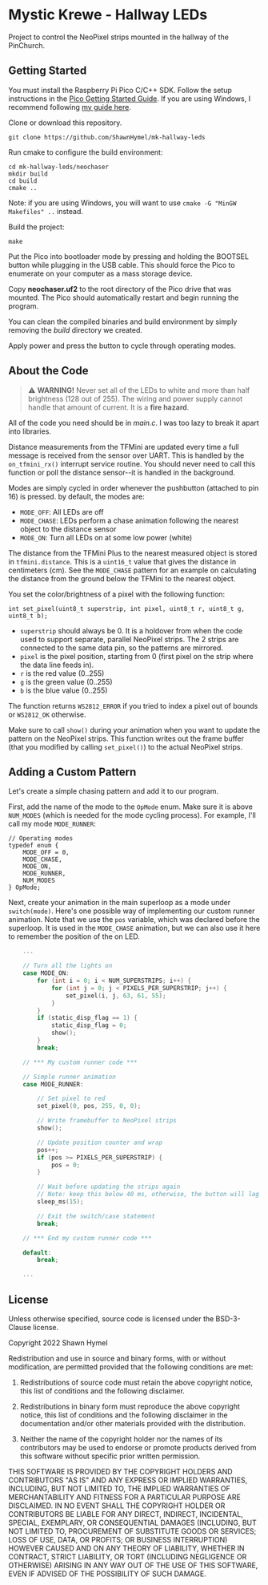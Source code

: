 # Mystic Krewe - Hallway LEDs

Project to control the NeoPixel strips mounted in the hallway of the PinChurch.

## Getting Started

You must install the Raspberry Pi Pico C/C++ SDK. Follow the setup instructions in the [Pico Getting Started Guide](https://datasheets.raspberrypi.com/pico/getting-started-with-pico.pdf). If you are using Windows, I recommend following [my guide here](https://shawnhymel.com/2096/how-to-set-up-raspberry-pi-pico-c-c-toolchain-on-windows-with-vs-code/).

Clone or download this repository.

```
git clone https://github.com/ShawnHymel/mk-hallway-leds
```

Run cmake to configure the build environment:

```
cd mk-hallway-leds/neochaser
mkdir build
cd build
cmake ..
```

Note: if you are using Windows, you will want to use `cmake -G "MinGW Makefiles" ..` instead.

Build the project:

```
make
```

Put the Pico into bootloader mode by pressing and holding the BOOTSEL button while plugging in the USB cable. This should force the Pico to enumerate on your computer as a mass storage device.

Copy **neochaser.uf2** to the root directory of the Pico drive that was mounted. The Pico should automatically restart and begin running the program.

You can clean the compiled binaries and build environment by simply removing the *build* directory we created.

Apply power and press the button to cycle through operating modes.

## About the Code

> :warning: **WARNING!** Never set all of the LEDs to white and more than half brightness (128 out of 255). The wiring and power supply cannot handle that amount of current. It is a **fire hazard**.

All of the code you need should be in *main.c*. I was too lazy to break it apart into libraries.

Distance measurements from the TFMini are updated every time a full message is received from the sensor over UART. This is handled by the `on_tfmini_rx()` interrupt service routine. You should never need to call this function or poll the distance sensor--it is handled in the background.

Modes are simply cycled in order whenever the pushbutton (attached to pin 16) is pressed. by default, the modes are:

 * `MODE_OFF`: All LEDs are off
 * `MODE_CHASE`: LEDs perform a chase animation following the nearest object to the distance sensor
 * `MODE_ON`: Turn all LEDs on at some low power (white)

The distance from the TFMini Plus to the nearest measured object is stored in `tfmini.distance`. This is a `uint16_t` value that gives the distance in centimeters (cm). See the `MODE_CHASE` pattern for an example on calculating the distance from the ground below the TFMini to the nearest object.

You set the color/brightness of a pixel with the following function:

```
int set_pixel(uint8_t superstrip, int pixel, uint8_t r, uint8_t g, uint8_t b);
```

* `superstrip` should always be 0. It is a holdover from when the code used to support separate, parallel NeoPixel strips. The 2 strips are connected to the same data pin, so the patterns are mirrored.
* `pixel` is the pixel position, starting from 0 (first pixel on the strip where the data line feeds in). 
* `r` is the red value (0..255)
* `g` is the green value (0..255)
* `b` is the blue value (0..255)


The function returns `WS2812_ERROR` if you tried to index a pixel out of bounds or `WS2812_OK` otherwise.

Make sure to call `show()` during your animation when you want to update the pattern on the NeoPixel strips. This function writes out the frame buffer (that you modified by calling `set_pixel()`) to the actual NeoPixel strips.

## Adding a Custom Pattern

Let's create a simple chasing pattern and add it to our program.

First, add the name of the mode to the `OpMode` enum. Make sure it is above `NUM_MODES` (which is needed for the mode cycling process). For example, I'll call my mode `MODE_RUNNER`:

```
// Operating modes
typedef enum {
    MODE_OFF = 0,
    MODE_CHASE,
    MODE_ON,
    MODE_RUNNER,
    NUM_MODES
} OpMode;
```

Next, create your animation in the main superloop as a mode under `switch(mode)`. Here's one possible way of implementing our custom runner animation. Note that we use the `pos` variable, which was declared before the superloop. It is used in the `MODE_CHASE` animation, but we can also use it here to remember the position of the on LED.

```c
    ...

    // Turn all the lights on
    case MODE_ON:
        for (int i = 0; i < NUM_SUPERSTRIPS; i++) {
            for (int j = 0; j < PIXELS_PER_SUPERSTRIP; j++) {
                set_pixel(i, j, 63, 61, 55);
            }
        }
        if (static_disp_flag == 1) {
            static_disp_flag = 0;
            show();
        }
        break;

    // *** My custom runner code ***

    // Simple runner animation
    case MODE_RUNNER:

        // Set pixel to red
        set_pixel(0, pos, 255, 0, 0);

        // Write framebuffer to NeoPixel strips
        show();

        // Update position counter and wrap
        pos++;
        if (pos >= PIXELS_PER_SUPERSTRIP) {
            pos = 0;
        }

        // Wait before updating the strips again
        // Note: keep this below 40 ms, otherwise, the button will lag
        sleep_ms(15);

        // Exit the switch/case statement
        break;

    // *** End my custom runner code ***

    default:
        break;

    ...
```

## License

Unless otherwise specified, source code is licensed under the BSD-3-Clause license.

Copyright 2022 Shawn Hymel

Redistribution and use in source and binary forms, with or without modification, are permitted provided that the following conditions are met:

1. Redistributions of source code must retain the above copyright notice, this list of conditions and the following disclaimer.

2. Redistributions in binary form must reproduce the above copyright notice, this list of conditions and the following disclaimer in the documentation and/or other materials provided with the distribution.

3. Neither the name of the copyright holder nor the names of its contributors may be used to endorse or promote products derived from this software without specific prior written permission.

THIS SOFTWARE IS PROVIDED BY THE COPYRIGHT HOLDERS AND CONTRIBUTORS "AS IS" AND ANY EXPRESS OR IMPLIED WARRANTIES, INCLUDING, BUT NOT LIMITED TO, THE IMPLIED WARRANTIES OF MERCHANTABILITY AND FITNESS FOR A PARTICULAR PURPOSE ARE DISCLAIMED. IN NO EVENT SHALL THE COPYRIGHT HOLDER OR CONTRIBUTORS BE LIABLE FOR ANY DIRECT, INDIRECT, INCIDENTAL, SPECIAL, EXEMPLARY, OR CONSEQUENTIAL DAMAGES (INCLUDING, BUT NOT LIMITED TO, PROCUREMENT OF SUBSTITUTE GOODS OR SERVICES; LOSS OF USE, DATA, OR PROFITS; OR BUSINESS INTERRUPTION) HOWEVER CAUSED AND ON ANY THEORY OF LIABILITY, WHETHER IN CONTRACT, STRICT LIABILITY, OR TORT (INCLUDING NEGLIGENCE OR OTHERWISE) ARISING IN ANY WAY OUT OF THE USE OF THIS SOFTWARE, EVEN IF ADVISED OF THE POSSIBILITY OF SUCH DAMAGE.